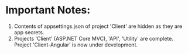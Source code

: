# Important Notes:
1. Contents of appsettings.json of project 'Client' are hidden as they are app secrets.
2. Projects 'Client' (ASP.NET Core MVC), 'API', 'Utility' are complete. Project 'Client-Angular' is now under development.
